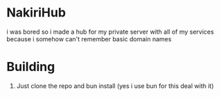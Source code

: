 # NakiriHub

i was bored so i made a hub for my private server with all of my services because i somehow can't remember basic domain names


# Building
1. Just clone the repo and bun install (yes i use bun for this deal with it)
